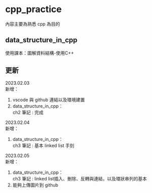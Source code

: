 # cpp_practice

內容主要為熟悉 cpp 為目的

## data_structure_in_cpp
使用課本：圖解資料結構-使用C++

## 更新
2023.02.03 </br>
新增：</br>
1. vscode 與 github 連結以及環境建置
2. data_structure_in_cpp： </br>
   ch2 筆記 : 完成

2023.02.04 </br>
新增：</br>
1. data_structure_in_cpp： </br>
   ch3 筆記 : 基本 linked list 手刻

2023.02.05 </br>
新增：</br>
1. data_structure_in_cpp： </br>
   ch3 筆記 : linked list插入、刪除、反轉與連結，以及環狀串列的基本
2. 能夠上傳圖片到 github